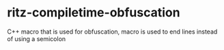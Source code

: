 # ritz-compiletime-obfuscation
C++ macro that is used for obfuscation, macro is used to end lines instead of using a semicolon
